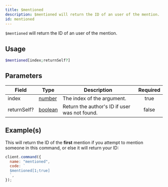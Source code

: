 ```yaml
---
title: $mentioned
description: $mentioned will return the ID of an user of the mention.
id: mentioned
---
```


`$mentioned` will return the ID of an user of the mention.

## Usage

```php
$mentioned[index;returnSelf?]
```

## Parameters

| Field       | Type                                                                                                | Description                                   | Required |
| ----------- | --------------------------------------------------------------------------------------------------- | --------------------------------------------- | :------: |
| index       | [number](https://developer.mozilla.org/en-US/docs/Web/JavaScript/Reference/Global_Objects/Number)   | The index of the argument.                    |   true   |
| returnSelf? | [boolean](https://developer.mozilla.org/en-US/docs/Web/JavaScript/Reference/Global_Objects/Boolean) | Return the author's ID if user was not found. |  false   |

## Example(s)

This will return the ID of the **first** mention if you attempt to mention someone in this command, or else it will
return your ID:

```javascript
client.command({
  name: "mentioned",
  code: `
  $mentioned[1;true]
  `,
});
```
